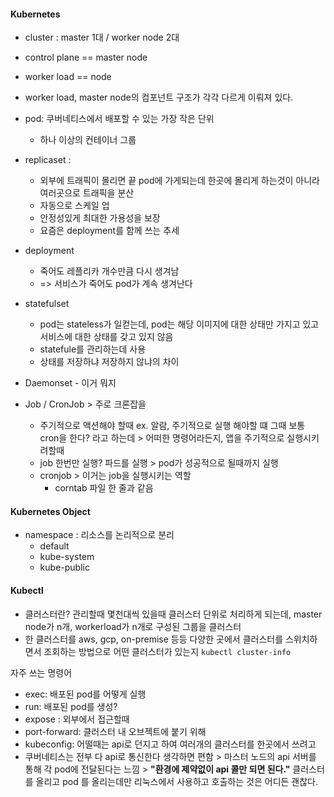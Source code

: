 #### Kubernetes
- cluster : master 1대 / worker node 2대
- control plane == master node
- worker load == node
- worker load, master node의 컴포넌트 구조가 각각 다르게 이뤄져 있다. 

- pod: 쿠버네티스에서 배포할 수 있는 가장 작은 단위
	- 하나 이상의 컨테이너 그룹
- replicaset : 
	-  외부에 트래픽이 몰리면 끝 pod에 가게되는데 한곳에 몰리게 하는것이 아니라 여러곳으로 트래픽을 분산
	- 자동으로 스케일 업
	- 안정성있게 최대한 가용성을 보장
	- 요즘은 deployment를 함께 쓰는 추세
- deployment
	- 죽어도 레플리카 개수만큼 다시 생겨남
	- => 서비스가 죽어도 pod가 계속 생겨난다
- statefulset
	- pod는 stateless가 일컫는데, pod는 해당 이미지에 대한 상태만 가지고 있고 서비스에 대한 상태를 갖고 있지 않음
	- statefule를 관리하는데 사용
	- 상태를 저장하냐 저장하지 않냐의 차이
- Daemonset - 이거 뭐지
- Job / CronJob > 주로 크론잡을 
	- 주기적으로 액션해야 할때 ex. 알람, 주기적으로 실행 해야할 떄 그때 보통 cron을 한다? 라고 하는데 > 어떠한 명령어라든지, 앱을 주기적으로 실행시키려할때
	- job 한번만 실행? 파드를 실행 > pod가 성공적으로 될때까지 실행
	- cronjob > 이거는 job을 실행시키는 역할 
		- corntab 파일 한 줄과 같음

#### Kubernetes Object
- namespace
	: 리소스를 논리적으로 분리
	- default 
	- kube-system
	- kube-public

#### Kubectl
- 클러스터란? 관리할때 몇천대씩 있을때 클러스터 단위로 처리하게 되는데, master node가 n개, workerload가 n개로 구성된 그룹을 클러스터
- 한 클러스터를 aws, gcp, on-premise 등등 다양한 곳에서 클러스터를 스위치하면서 조회하는 방법으로 어떤 클러스터가 있는지 `kubectl cluster-info`

자주 쓰는 명령어
- exec: 배포된 pod를 어떻게 실행
- run: 배포된 pod를 생성? 
- expose : 외부에서 접근할때
- port-forward: 클러스터 내 오브젝트에 붙기 위해
- kubeconfig: 어떨때는 api로 던지고 하여 여러개의 클러스터를 한곳에서 쓰려고
- 쿠버네티스는 전부 다 api로 통신한다 생각하면 편함 > 마스터 노드의 api 서버를 통해 각 pod에 전달된다는 느낌 > **"환경에 제약없이 api 콜만 되면 된다."**
  클러스터를 올리고 pod 를 올리는데만 리눅스에서 사용하고 호출하는 것은 어디든 괜찮다.
